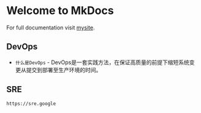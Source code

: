 # Welcome to MkDocs

For full documentation visit [mysite](https://zhangdeli.github.io/site).

## DevOps

* `什么是DevOps` - DevOps是一套实践方法，在保证高质量的前提下缩短系统变更从提交到部署至生产环境的时间。

## SRE

    https://sre.google
